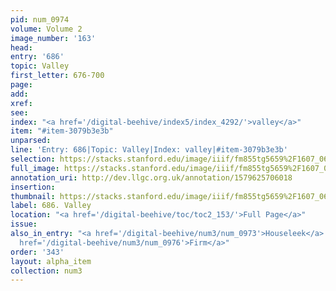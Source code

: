 ```yaml
---
pid: num_0974
volume: Volume 2
image_number: '163'
head: 
entry: '686'
topic: Valley
first_letter: 676-700
page: 
add: 
xref: 
see: 
index: "<a href='/digital-beehive/index5/index_4292/'>valley</a>"
item: "#item-3079b3e3b"
unparsed: 
line: 'Entry: 686|Topic: Valley|Index: valley|#item-3079b3e3b'
selection: https://stacks.stanford.edu/image/iiif/fm855tg5659%2F1607_0630/415,521,2828,240/full/0/default.jpg
full_image: https://stacks.stanford.edu/image/iiif/fm855tg5659%2F1607_0630/full/full/0/default.jpg
annotation_uri: http://dev.llgc.org.uk/annotation/1579625706018
insertion: 
thumbnail: https://stacks.stanford.edu/image/iiif/fm855tg5659%2F1607_0630/415,521,600,180/250,/0/default.jpg
label: 686. Valley
location: "<a href='/digital-beehive/toc/toc2_153/'>Full Page</a>"
issue: 
also_in_entry: "<a href='/digital-beehive/num3/num_0973'>Houseleek</a>|<a href='/digital-beehive/num3/num_0975'>Marigolds</a>|<a
  href='/digital-beehive/num3/num_0976'>Firm</a>"
order: '343'
layout: alpha_item
collection: num3
---
```

